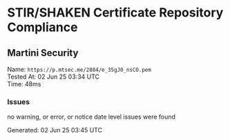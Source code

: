 # STIR/SHAKEN Certificate Repository Compliance

## Martini Security

Name: `https://p.mtsec.me/2884/e_35gJ0_nsCO.pem`\
Tested At: 02 Jun 25 03:34 UTC\
Time: 48ms

### Issues

no warning, or error, or notice date level issues were found

Generated: 02 Jun 25 03:45 UTC